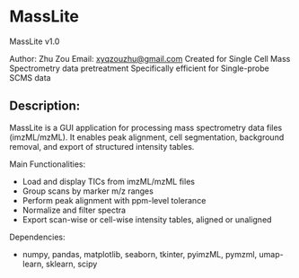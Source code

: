 # MassLite

MassLite v1.0

Author: Zhu Zou
Email: xyqzouzhu@gmail.com
Created for Single Cell Mass Spectrometry data pretreatment
Specifically efficient for Single-probe SCMS data

Description:
-------------
MassLite is a GUI application for processing mass spectrometry data files 
(imzML/mzML). It enables peak alignment, cell segmentation, background removal, 
and export of structured intensity tables.

Main Functionalities:
- Load and display TICs from imzML/mzML files
- Group scans by marker m/z ranges
- Perform peak alignment with ppm-level tolerance
- Normalize and filter spectra
- Export scan-wise or cell-wise intensity tables, aligned or unaligned

Dependencies:
- numpy, pandas, matplotlib, seaborn, tkinter, pyimzML, pymzml, umap-learn, sklearn, scipy

